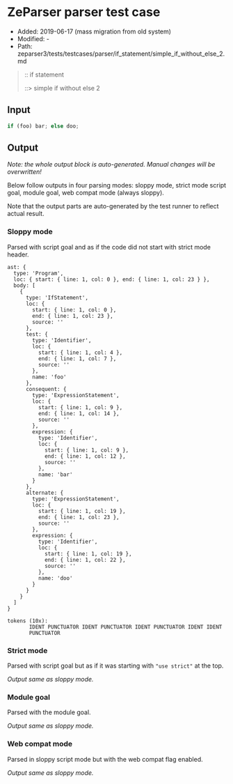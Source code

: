 # ZeParser parser test case

- Added: 2019-06-17 (mass migration from old system)
- Modified: -
- Path: zeparser3/tests/testcases/parser/if_statement/simple_if_without_else_2.md

> :: if statement
>
> ::> simple if without else 2

## Input

`````js
if (foo) bar; else doo;
`````

## Output

_Note: the whole output block is auto-generated. Manual changes will be overwritten!_

Below follow outputs in four parsing modes: sloppy mode, strict mode script goal, module goal, web compat mode (always sloppy).

Note that the output parts are auto-generated by the test runner to reflect actual result.

### Sloppy mode

Parsed with script goal and as if the code did not start with strict mode header.

`````
ast: {
  type: 'Program',
  loc: { start: { line: 1, col: 0 }, end: { line: 1, col: 23 } },
  body: [
    {
      type: 'IfStatement',
      loc: {
        start: { line: 1, col: 0 },
        end: { line: 1, col: 23 },
        source: ''
      },
      test: {
        type: 'Identifier',
        loc: {
          start: { line: 1, col: 4 },
          end: { line: 1, col: 7 },
          source: ''
        },
        name: 'foo'
      },
      consequent: {
        type: 'ExpressionStatement',
        loc: {
          start: { line: 1, col: 9 },
          end: { line: 1, col: 14 },
          source: ''
        },
        expression: {
          type: 'Identifier',
          loc: {
            start: { line: 1, col: 9 },
            end: { line: 1, col: 12 },
            source: ''
          },
          name: 'bar'
        }
      },
      alternate: {
        type: 'ExpressionStatement',
        loc: {
          start: { line: 1, col: 19 },
          end: { line: 1, col: 23 },
          source: ''
        },
        expression: {
          type: 'Identifier',
          loc: {
            start: { line: 1, col: 19 },
            end: { line: 1, col: 22 },
            source: ''
          },
          name: 'doo'
        }
      }
    }
  ]
}

tokens (10x):
       IDENT PUNCTUATOR IDENT PUNCTUATOR IDENT PUNCTUATOR IDENT IDENT
       PUNCTUATOR
`````

### Strict mode

Parsed with script goal but as if it was starting with `"use strict"` at the top.

_Output same as sloppy mode._

### Module goal

Parsed with the module goal.

_Output same as sloppy mode._

### Web compat mode

Parsed in sloppy script mode but with the web compat flag enabled.

_Output same as sloppy mode._
